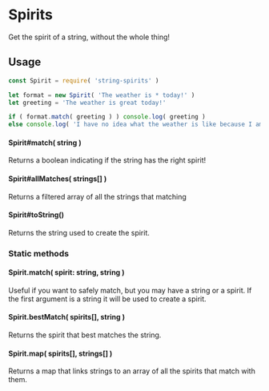 # Spirits
Get the spirit of a string, without the whole thing!

## Usage
```JavaScript
const Spirit = require( 'string-spirits' )

let format = new Spirit( 'The weather is * today!' )
let greeting = 'The weather is great today!'

if ( format.match( greeting ) ) console.log( greeting )
else console.log( 'I have no idea what the weather is like because I am just a computer!' )
```

#### Spirit#match( string )
Returns a boolean indicating if the string has the right spirit!

#### Spirit#allMatches( strings[] )
Returns a filtered array of all the strings that matching

#### Spirit#toString()
Returns the string used to create the spirit.

### Static methods

#### Spirit.match( spirit: string, string )
Useful if you want to safely match, but you may have a string or a spirit. If the first argument
is a string it will be used to create a spirit.

#### Spirit.bestMatch( spirits[], string )
Returns the spirit that best matches the string.

#### Spirit.map( spirits[], strings[] )
Returns a map that links strings to an array of all the spirits that match with them.
